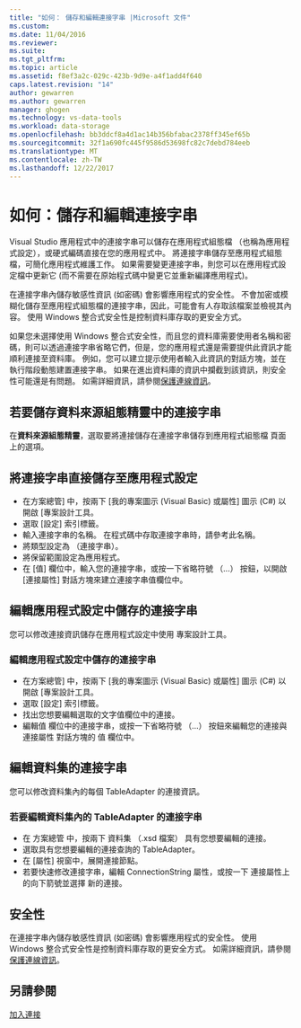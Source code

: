 ```yaml
---
title: "如何： 儲存和編輯連接字串 |Microsoft 文件"
ms.custom: 
ms.date: 11/04/2016
ms.reviewer: 
ms.suite: 
ms.tgt_pltfrm: 
ms.topic: article
ms.assetid: f8ef3a2c-029c-423b-9d9e-a4f1add4f640
caps.latest.revision: "14"
author: gewarren
ms.author: gewarren
manager: ghogen
ms.technology: vs-data-tools
ms.workload: data-storage
ms.openlocfilehash: bb3ddcf8a4d1ac14b356bfabac2378ff345ef65b
ms.sourcegitcommit: 32f1a690fc445f9586d53698fc82c7debd784eeb
ms.translationtype: MT
ms.contentlocale: zh-TW
ms.lasthandoff: 12/22/2017
---
```

# <a name="how-to-save-and-edit-connection-strings"></a>如何：儲存和編輯連接字串
Visual Studio 應用程式中的連接字串可以儲存在應用程式組態檔 （也稱為應用程式設定），或硬式編碼直接在您的應用程式中。 將連接字串儲存至應用程式組態檔，可簡化應用程式維護工作。 如果需要變更連接字串，則您可以在應用程式設定檔中更新它 (而不需要在原始程式碼中變更它並重新編譯應用程式)。

在連接字串內儲存敏感性資訊 (如密碼) 會影響應用程式的安全性。 不會加密或模糊化儲存至應用程式組態檔的連接字串，因此，可能會有人存取該檔案並檢視其內容。 使用 Windows 整合式安全性是控制資料庫存取的更安全方式。

如果您未選擇使用 Windows 整合式安全性，而且您的資料庫需要使用者名稱和密碼，則可以透過連接字串省略它們，但是，您的應用程式還是需要提供此資訊才能順利連接至資料庫。 例如，您可以建立提示使用者輸入此資訊的對話方塊，並在執行階段動態建置連接字串。 如果在進出資料庫的資訊中攔截到該資訊，則安全性可能還是有問題。 如需詳細資訊，請參閱[保護連線資訊](/dotnet/framework/data/adonet/protecting-connection-information)。

## <a name="to-save-a-connection-string-from-within-the-data-source-configuration-wizard"></a>若要儲存資料來源組態精靈中的連接字串
在**資料來源組態精靈**，選取要將連接儲存在連接字串儲存到應用程式組態檔 頁面上的選項。

## <a name="to-save-a-connection-string-directly-into-application-settings"></a>將連接字串直接儲存至應用程式設定
- 在方案總管] 中，按兩下 [我的專案圖示 (Visual Basic) 或屬性] 圖示 (C#) 以開啟 [專案設計工具。
- 選取 [設定] 索引標籤。
- 輸入連接字串的名稱。 在程式碼中存取連接字串時，請參考此名稱。
- 將類型設定為 （連接字串）。
- 將保留範圍設定為應用程式。
- 在 [值] 欄位中，輸入您的連接字串，或按一下省略符號 （...） 按鈕，以開啟 [連接屬性] 對話方塊來建立連接字串值欄位中。  

## <a name="editing-connection-strings-stored-in-application-settings"></a>編輯應用程式設定中儲存的連接字串
您可以修改連接資訊儲存在應用程式設定中使用 專案設計工具。  

### <a name="to-edit-a-connection-string-stored-in-application-settings"></a>編輯應用程式設定中儲存的連接字串
- 在方案總管] 中，按兩下 [我的專案圖示 (Visual Basic) 或屬性] 圖示 (C#) 以開啟 [專案設計工具。
- 選取 [設定] 索引標籤。
- 找出您想要編輯選取的文字值欄位中的連接。
- 編輯值 欄位中的連接字串，或按一下省略符號 （...） 按鈕來編輯您的連接與連接屬性 對話方塊的 值 欄位中。  

## <a name="editing-connection-strings-for-datasets"></a>編輯資料集的連接字串
您可以修改資料集內的每個 TableAdapter 的連接資訊。  

### <a name="to-edit-a-connection-string-for-a-tableadapter-in-a-dataset"></a>若要編輯資料集內的 TableAdapter 的連接字串
- 在 方案總管 中，按兩下 資料集 （.xsd 檔案） 具有您想要編輯的連接。
- 選取具有您想要編輯的連接查詢的 TableAdapter。
- 在 [屬性] 視窗中，展開連接節點。
- 若要快速修改連接字串，編輯 ConnectionString 屬性，或按一下 連接屬性上的向下箭號並選擇 新的連接。

## <a name="security"></a>安全性
在連接字串內儲存敏感性資訊 (如密碼) 會影響應用程式的安全性。 使用 Windows 整合式安全性是控制資料庫存取的更安全方式。
如需詳細資訊，請參閱[保護連線資訊](/dotnet/framework/data/adonet/protecting-connection-information)。
  
## <a name="see-also"></a>另請參閱
[加入連接](../data-tools/add-new-connections.md)